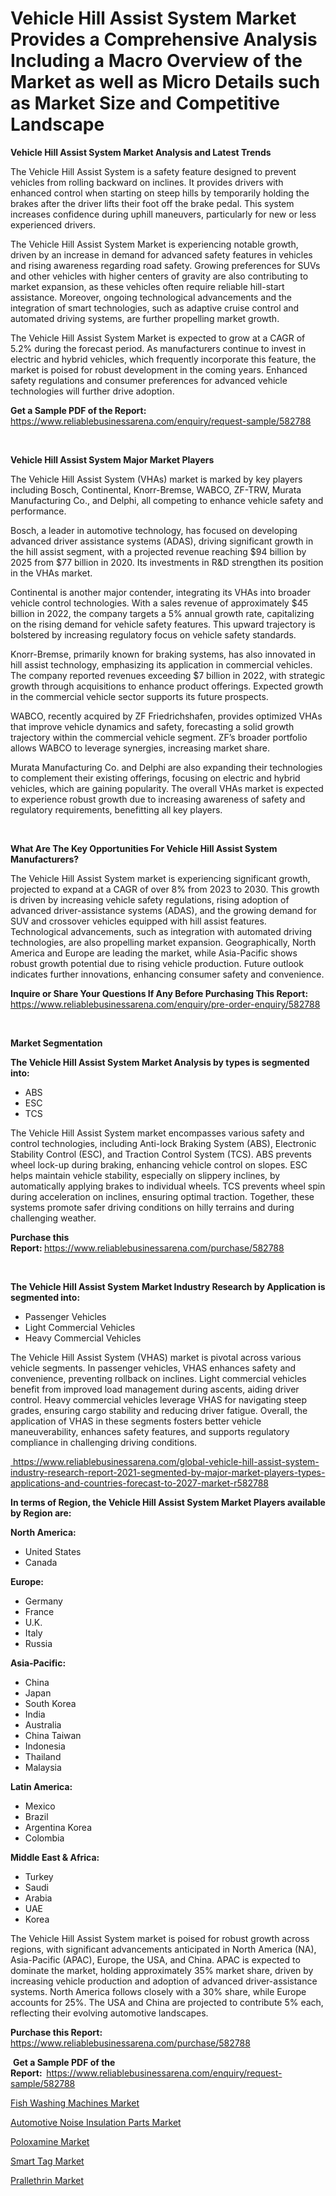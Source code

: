 <p><h1>Vehicle Hill Assist System Market Provides a Comprehensive Analysis Including a Macro Overview of the Market as well as Micro Details such as Market Size and Competitive Landscape</h1></p><p><strong>Vehicle Hill Assist System Market Analysis and Latest Trends</strong></p>
<p><p>The Vehicle Hill Assist System is a safety feature designed to prevent vehicles from rolling backward on inclines. It provides drivers with enhanced control when starting on steep hills by temporarily holding the brakes after the driver lifts their foot off the brake pedal. This system increases confidence during uphill maneuvers, particularly for new or less experienced drivers.</p><p>The Vehicle Hill Assist System Market is experiencing notable growth, driven by an increase in demand for advanced safety features in vehicles and rising awareness regarding road safety. Growing preferences for SUVs and other vehicles with higher centers of gravity are also contributing to market expansion, as these vehicles often require reliable hill-start assistance. Moreover, ongoing technological advancements and the integration of smart technologies, such as adaptive cruise control and automated driving systems, are further propelling market growth.</p><p>The Vehicle Hill Assist System Market is expected to grow at a CAGR of 5.2% during the forecast period. As manufacturers continue to invest in electric and hybrid vehicles, which frequently incorporate this feature, the market is poised for robust development in the coming years. Enhanced safety regulations and consumer preferences for advanced vehicle technologies will further drive adoption.</p></p>
<p><strong>Get a Sample PDF of the Report:&nbsp;</strong> <a href="https://www.reliablebusinessarena.com/enquiry/request-sample/582788?utm_campaign=1282&utm_medium=2&utm_source=Github&utm_content=ia&utm_term=27092024&utm_id=vehicle-hill-assist-system">https://www.reliablebusinessarena.com/enquiry/request-sample/582788</a></p>
<p>&nbsp;</p>
<p><strong>Vehicle Hill Assist System Major Market Players</strong></p>
<p><p>The Vehicle Hill Assist System (VHAs) market is marked by key players including Bosch, Continental, Knorr-Bremse, WABCO, ZF-TRW, Murata Manufacturing Co., and Delphi, all competing to enhance vehicle safety and performance. </p><p>Bosch, a leader in automotive technology, has focused on developing advanced driver assistance systems (ADAS), driving significant growth in the hill assist segment, with a projected revenue reaching $94 billion by 2025 from $77 billion in 2020. Its investments in R&D strengthen its position in the VHAs market.</p><p>Continental is another major contender, integrating its VHAs into broader vehicle control technologies. With a sales revenue of approximately $45 billion in 2022, the company targets a 5% annual growth rate, capitalizing on the rising demand for vehicle safety features. This upward trajectory is bolstered by increasing regulatory focus on vehicle safety standards.</p><p>Knorr-Bremse, primarily known for braking systems, has also innovated in hill assist technology, emphasizing its application in commercial vehicles. The company reported revenues exceeding $7 billion in 2022, with strategic growth through acquisitions to enhance product offerings. Expected growth in the commercial vehicle sector supports its future prospects.</p><p>WABCO, recently acquired by ZF Friedrichshafen, provides optimized VHAs that improve vehicle dynamics and safety, forecasting a solid growth trajectory within the commercial vehicle segment. ZF’s broader portfolio allows WABCO to leverage synergies, increasing market share.</p><p>Murata Manufacturing Co. and Delphi are also expanding their technologies to complement their existing offerings, focusing on electric and hybrid vehicles, which are gaining popularity. The overall VHAs market is expected to experience robust growth due to increasing awareness of safety and regulatory requirements, benefitting all key players.</p></p>
<p>&nbsp;</p>
<p><strong>What Are The Key Opportunities For Vehicle Hill Assist System Manufacturers?</strong></p>
<p><p>The Vehicle Hill Assist System market is experiencing significant growth, projected to expand at a CAGR of over 8% from 2023 to 2030. This growth is driven by increasing vehicle safety regulations, rising adoption of advanced driver-assistance systems (ADAS), and the growing demand for SUV and crossover vehicles equipped with hill assist features. Technological advancements, such as integration with automated driving technologies, are also propelling market expansion. Geographically, North America and Europe are leading the market, while Asia-Pacific shows robust growth potential due to rising vehicle production. Future outlook indicates further innovations, enhancing consumer safety and convenience.</p></p>
<p><strong>Inquire or Share Your Questions If Any Before Purchasing This Report:</strong> <a href="https://www.reliablebusinessarena.com/enquiry/pre-order-enquiry/582788?utm_campaign=1282&utm_medium=2&utm_source=Github&utm_content=ia&utm_term=27092024&utm_id=vehicle-hill-assist-system">https://www.reliablebusinessarena.com/enquiry/pre-order-enquiry/582788</a></p>
<p>&nbsp;</p>
<p><strong>Market Segmentation</strong></p>
<p><strong>The Vehicle Hill Assist System Market Analysis by types is segmented into:</strong></p>
<p><ul><li>ABS</li><li>ESC</li><li>TCS</li></ul></p>
<p><p>The Vehicle Hill Assist System market encompasses various safety and control technologies, including Anti-lock Braking System (ABS), Electronic Stability Control (ESC), and Traction Control System (TCS). ABS prevents wheel lock-up during braking, enhancing vehicle control on slopes. ESC helps maintain vehicle stability, especially on slippery inclines, by automatically applying brakes to individual wheels. TCS prevents wheel spin during acceleration on inclines, ensuring optimal traction. Together, these systems promote safer driving conditions on hilly terrains and during challenging weather.</p></p>
<p><strong>Purchase this Report:&nbsp;</strong><a href="https://www.reliablebusinessarena.com/purchase/582788?utm_campaign=1282&utm_medium=2&utm_source=Github&utm_content=ia&utm_term=27092024&utm_id=vehicle-hill-assist-system">https://www.reliablebusinessarena.com/purchase/582788</a></p>
<p>&nbsp;</p>
<p><strong>The Vehicle Hill Assist System Market Industry Research by Application is segmented into:</strong></p>
<p><ul><li>Passenger Vehicles</li><li>Light Commercial Vehicles</li><li>Heavy Commercial Vehicles</li></ul></p>
<p><p>The Vehicle Hill Assist System (VHAS) market is pivotal across various vehicle segments. In passenger vehicles, VHAS enhances safety and convenience, preventing rollback on inclines. Light commercial vehicles benefit from improved load management during ascents, aiding driver control. Heavy commercial vehicles leverage VHAS for navigating steep grades, ensuring cargo stability and reducing driver fatigue. Overall, the application of VHAS in these segments fosters better vehicle maneuverability, enhances safety features, and supports regulatory compliance in challenging driving conditions.</p></p>
<p><a href="https://www.reliablebusinessarena.com/global-vehicle-hill-assist-system-industry-research-report-2021-segmented-by-major-market-players-types-applications-and-countries-forecast-to-2027-market-r582788?utm_campaign=1282&utm_medium=2&utm_source=Github&utm_content=ia&utm_term=27092024&utm_id=vehicle-hill-assist-system">&nbsp;https://www.reliablebusinessarena.com/global-vehicle-hill-assist-system-industry-research-report-2021-segmented-by-major-market-players-types-applications-and-countries-forecast-to-2027-market-r582788</a></p>
<p><strong>In terms of Region, the Vehicle Hill Assist System Market Players available by Region are:</strong></p>
<p>
    <p> <strong> North America: </strong>
        <ul>
            <li>United States</li>
            <li>Canada</li>
        </ul>
        </p> 
    <p> <strong> Europe: </strong>
        <ul>
            <li>Germany</li>
            <li>France</li>
            <li>U.K.</li>
            <li>Italy</li>
            <li>Russia</li>
        </ul>
        </p> 
    <p> <strong> Asia-Pacific: </strong>
        <ul>
            <li>China</li>
            <li>Japan</li>
            <li>South Korea</li>
            <li>India</li>
            <li>Australia</li>
            <li>China Taiwan</li>
            <li>Indonesia</li>
            <li>Thailand</li>
            <li>Malaysia</li>
        </ul>
        </p> 
    <p> <strong> Latin America: </strong>
        <ul>
            <li>Mexico</li>
            <li>Brazil</li>
            <li>Argentina Korea</li>
            <li>Colombia</li>
        </ul>
        </p> 
    <p> <strong> Middle East & Africa: </strong>
        <ul>
            <li>Turkey</li>
            <li>Saudi</li>
            <li>Arabia</li>
            <li>UAE</li>
            <li>Korea</li>
        </ul>
    </p>
    </p>
<p><p>The Vehicle Hill Assist System market is poised for robust growth across regions, with significant advancements anticipated in North America (NA), Asia-Pacific (APAC), Europe, the USA, and China. APAC is expected to dominate the market, holding approximately 35% market share, driven by increasing vehicle production and adoption of advanced driver-assistance systems. North America follows closely with a 30% share, while Europe accounts for 25%. The USA and China are projected to contribute 5% each, reflecting their evolving automotive landscapes.</p></p>
<p><strong>Purchase this Report: </strong><a href="https://www.reliablebusinessarena.com/purchase/582788?utm_campaign=1282&utm_medium=2&utm_source=Github&utm_content=ia&utm_term=27092024&utm_id=vehicle-hill-assist-system">https://www.reliablebusinessarena.com/purchase/582788</a></p>
<p>&nbsp;<strong>Get a Sample PDF of the Report:&nbsp;&nbsp;</strong><a href="https://www.reliablebusinessarena.com/enquiry/request-sample/582788?utm_campaign=1282&utm_medium=2&utm_source=Github&utm_content=ia&utm_term=27092024&utm_id=vehicle-hill-assist-system">https://www.reliablebusinessarena.com/enquiry/request-sample/582788</a></p>
<p><strong></strong></p>
<p><p><a href="https://issuu.com/reportprime-2/docs/fish-washing-machines-market-size-2_aa1f47e70b538a?utm_campaign=1282&utm_medium=2&utm_source=Github&utm_content=ia&utm_term=27092024&utm_id=vehicle-hill-assist-system">Fish Washing Machines Market</a></p><p><a href="https://issuu.com/reportprime-2/docs/automotive-noise-insulation-parts-m_a7f213274685bb?utm_campaign=1282&utm_medium=2&utm_source=Github&utm_content=ia&utm_term=27092024&utm_id=vehicle-hill-assist-system">Automotive Noise Insulation Parts Market</a></p><p><a href="https://www.linkedin.com/pulse/global-poloxamine-market-opportunities-forecast-period-from-0qufc?utm_campaign=1282&utm_medium=2&utm_source=Github&utm_content=ia&utm_term=27092024&utm_id=vehicle-hill-assist-system">Poloxamine Market</a></p><p><a href="https://www.linkedin.com/pulse/smart-tag-industry-forecast-market-shifts-strategic-imperatives-udwac?utm_campaign=1282&utm_medium=2&utm_source=Github&utm_content=ia&utm_term=27092024&utm_id=vehicle-hill-assist-system">Smart Tag Market</a></p><p><a href="https://www.linkedin.com/pulse/prallethrin-market-analysis-report-global-insights-region-type-5z7tc?utm_campaign=1282&utm_medium=2&utm_source=Github&utm_content=ia&utm_term=27092024&utm_id=vehicle-hill-assist-system">Prallethrin Market</a></p></p>